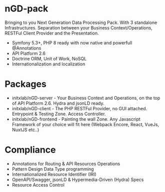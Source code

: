 
# nGD-pack
Bringing to you Next Generation Data Processing Pack. With 3 standalone Infrastructures. Separation between your Business Context/Operations, RESTFul Client Provider and the Presentation.
- Symfony 5.3+, PHP 8 ready with now native and powerfull @Annotations
- API Platform 2.6
- Doctrine ORM, Unit of Work, NoSQL
- Internationalization and localization

# Packages
- initxlab/nGD-server - Your Business Context and Operations, on the top of API Platform 2.6. Hydra and jsonLD ready.
- initxlab/nGD-client - The PHP RESTFul Provider, no GUI attached. Entrypoint & Testing Zone. Access Controller.
- initxlab/nGD-frontend - Painting the wall Zone. Any Javascript Framework of your choice will fit here (Webpack Encore, React, VueJs, NuxtJS etc..)

# Compliance
- Annotations for Routing & API Resources Operations
- Pattern Design Data Type programming
- Internationalized Resource Identifier (IRI)
- OpenAPI/Swagger, jsonLD & Hypermedia-Driven (Hydra) Specs
- Resource Access Control

